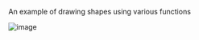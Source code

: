 An example of drawing shapes using various functions

![image](https://github.com/Sashatank2003/Paint_figure_Csharp/assets/103220790/91abd3aa-0996-424a-b136-31c3866c4746)
